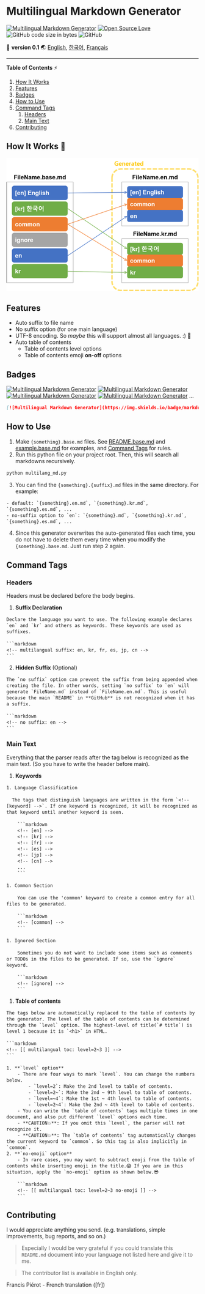 # Multilingual Markdown Generator

[![Multilingual Markdown Generator](https://img.shields.io/badge/markdown-multilingual%20🌐-ff69b4.svg)](https://github.com/ryul1206/multilingual-markdown)
[![Open Source Love](https://badges.frapsoft.com/os/v1/open-source.svg?v=103)](https://github.com/ellerbrock/open-source-badges/)
![GitHub code size in bytes](https://img.shields.io/github/languages/code-size/ryul1206/multilingual-markdown.svg)
![GitHub](https://img.shields.io/github/license/ryul1206/multilingual-markdown.svg)

🚀 **version 0.1**
🌏 [English](README.md), [한국어](README.kr.md), [Français](README.fr.md)

---

**Table of Contents** ⚡

1. [How It Works ](#How-It-Works-)
1. [Features](#Features)
1. [Badges](#Badges)
1. [How to Use](#How-to-Use)
1. [Command Tags](#Command-Tags)
    1. [Headers](#Headers)
    1. [Main Text](#Main-Text)
1. [Contributing](#Contributing)

## How It Works 🔎
![how it works](how-it-works.png)

## Features

- Auto suffix to file name
- No suffix option (for one main language)
- UTF-8 encoding. So *maybe* this will support almost all languages. :) 🍷
- Auto table of contents
    - Table of contents level options
    - Table of contents emoji **on-off** options

## Badges

[![Multilingual Markdown Generator](https://img.shields.io/badge/markdown-multilingual%20🌐-ff69b4.svg)](https://github.com/ryul1206/multilingual-markdown)
[![Multilingual Markdown Generator](https://img.shields.io/badge/markdown-multilingual%20🌐-yellow.svg)](https://github.com/ryul1206/multilingual-markdown)
[![Multilingual Markdown Generator](https://img.shields.io/badge/markdown-multilingual%20🌐-green.svg)](https://github.com/ryul1206/multilingual-markdown)
[![Multilingual Markdown Generator](https://img.shields.io/badge/markdown-multilingual%20🌐-blue.svg)](https://github.com/ryul1206/multilingual-markdown)
...

```markdown
[![Multilingual Markdown Generator](https://img.shields.io/badge/markdown-multilingual%20🌐-ff69b4.svg)](https://github.com/ryul1206/multilingual-markdown)
```


## How to Use

  1. Make `{something}.base.md` files. See [README.base.md](README.base.md) and [example.base.md](example/example.base.md) for examples, and [Command Tags](#Command-Tags) for rules.
  2. Run this python file on your project root. Then, this will search all markdowns recursively.

   ```bash
   python multilang_md.py
   ```

  3. You can find the `{something}.{suffix}.md` files in the same directory. For example:

    - default: `{something}.en.md`, `{something}.kr.md`, `{something}.es.md`, ...
    - no-suffix option to `en`: `{something}.md`, `{something}.kr.md`, `{something}.es.md`, ...

  4. Since this generator overwrites the auto-generated files each time, you do not have to delete them every time when you modify the `{something}.base.md`. Just run step 2 again.

## Command Tags

### Headers

Headers must be declared before the body begins.

  1. **Suffix Declaration**

    Declare the language you want to use. The following example declares `en` and `kr` and others as keywords. These keywords are used as suffixes.

    ```markdown
    <!-- multilangual suffix: en, kr, fr, es, jp, cn -->
    ```

  2. **Hidden Suffix** (Optional)

    The `no suffix` option can prevent the suffix from being appended when creating the file. In other words, setting `no suffix` to `en` will generate `FileName.md` instead of `FileName.en.md`. This is useful because the main `README` in **GitHub** is not recognized when it has a suffix.

    ```markdown
    <!-- no suffix: en -->
    ```

### Main Text

Everything that the parser reads after the tag below is recognized as the main text. (So you have to write the header before main).

  1. **Keywords**

    1. Language Classification

      The tags that distinguish languages are written in the form `<!-- [keyword] -->`. If one keyword is recognized, it will be recognized as that keyword until another keyword is seen.

        ```markdown
        <!-- [en] -->
        <!-- [kr] -->
        <!-- [fr] -->
        <!-- [es] -->
        <!-- [jp] -->
        <!-- [cn] -->
        ...
        ```

    1. Common Section

        You can use the 'common' keyword to create a common entry for all files to be generated.

        ```markdown
        <!-- [common] -->
        ```

    1. Ignored Section

        Sometimes you do not want to include some items such as comments or TODOs in the files to be generated. If so, use the `ignore` keyword.

        ```markdown
        <!-- [ignore] -->
        ```

  1. **Table of contents**

    The tags below are automatically replaced to the table of contents by the generator. The level of the table of contents can be determined through the `level` option. The highest-level of title(`# title`) is level 1 because it is `<h1>` in HTML.

    ```markdown
    <!-- [[ multilangual toc: level=2~3 ]] -->
    ```

    1. **`level` option**
        - There are four ways to mark `level`. You can change the numbers below.
            - `level=2`: Make the 2nd level to table of contents.
            - `level=2~`: Make the 2nd ~ 9th level to table of contents.
            - `level=~4`: Make the 1st ~ 4th level to table of contents.
            - `level=2~4`: Make the 2nd ~ 4th level to table of contents.
        - You can write the `table of contents` tags multiple times in one document, and also put different `level` options each time.
        - **CAUTION💥**: If you omit this `level`, the parser will not recognize it.
        - **CAUTION💥**: The `table of contents` tag automatically changes the current keyword to `common`. So this tag is also implicitly in `common`.
    2. **`no-emoji` option**
        - In rare cases, you may want to subtract emoji from the table of contents while inserting emoji in the title.😱 If you are in this situation, apply the `no-emoji` option as shown below.😎

        ```markdown
        <!-- [[ multilangual toc: level=2~3 no-emoji ]] -->
        ```

## Contributing

I would appreciate anything you send. (e.g. translations, simple improvements, bug reports, and so on.)

> Especially I would be very grateful if you could translate this `README.md` document into your language not listed here and give it to me.

> The contributor list is available in English only.

Francis Piérot - French translation ([fr])
